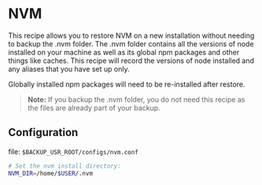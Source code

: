 # NVM
This recipe allows you to restore NVM on a new installation without needing to backup 
the .nvm folder. The .nvm folder contains all the versions of node installed on your 
machine as well as its global npm packages and other things like caches. This recipe
will record the versions of node installed and any aliases that you have set up only.

Globally installed npm packages will need to  be re-installed after restore.

> **Note:** If you backup the .nvm folder, you do not need this recipe as the files are 
already part of your backup.

## Configuration
file: `$BACKUP_USR_ROOT/configs/nvm.conf`
```bash
# Set the nvm install directory:
NVM_DIR=/home/$USER/.nvm
```